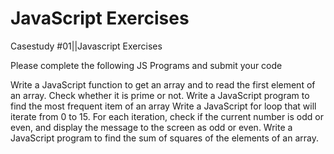# JavaScript Exercises
Casestudy #01||Javascript Exercises

Please complete the following JS Programs and submit your code

Write a JavaScript function to get an array and to read the first element of an array. Check whether it is prime or not. 
 Write a JavaScript program to find the most frequent item of an array
Write a JavaScript for loop that will iterate from 0 to 15. For each iteration, check if the current number is odd or even, and display the message to the screen as odd or even.
Write a JavaScript program to find the sum of squares of the elements of an array.
